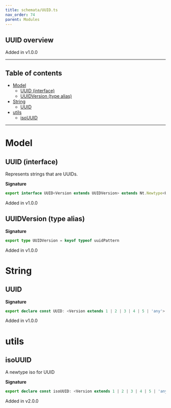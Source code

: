 ```yaml
---
title: schemata/UUID.ts
nav_order: 74
parent: Modules
---
```


## UUID overview

Added in v1.0.0

---

<h2 class="text-delta">Table of contents</h2>

- [Model](#model)
  - [UUID (interface)](#uuid-interface)
  - [UUIDVersion (type alias)](#uuidversion-type-alias)
- [String](#string)
  - [UUID](#uuid)
- [utils](#utils)
  - [isoUUID](#isouuid)

---

# Model

## UUID (interface)

Represents strings that are UUIDs.

**Signature**

```ts
export interface UUID<Version extends UUIDVersion> extends Nt.Newtype<UUIDBrand<Version>, string> {}
```

Added in v1.0.0

## UUIDVersion (type alias)

**Signature**

```ts
export type UUIDVersion = keyof typeof uuidPattern
```

Added in v1.0.0

# String

## UUID

**Signature**

```ts
export declare const UUID: <Version extends 1 | 2 | 3 | 4 | 5 | 'any'>(version: Version) => any
```

Added in v1.0.0

# utils

## isoUUID

A newtype iso for UUID

**Signature**

```ts
export declare const isoUUID: <Version extends 1 | 2 | 3 | 4 | 5 | 'any'>() => Iso<UUID<Version>, string>
```

Added in v2.0.0
